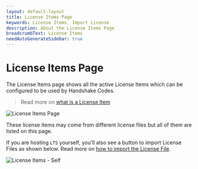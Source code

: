 ```yaml
---
layout: default-layout
title: License Items Page
keywords: License Items, Import License
description: About the License Items Page
breadcrumbText: License Items
needAutoGenerateSidebar: true
---
```


# License Items Page

The License Items page shows all the active License Items which can be configured to be used by Handshake Codes.

> Read more on [what is a License Item]({{site.about}}terms.html#license-item)

![License Items Page]({{site.assets}}imgs/licenseitems-001.png)

These license items may come from different license files but all of them are listed on this page.

If you are hosting `LTS` yourself, you'll also see a button to import License Files as shown below. Read more on [how to import the License File]({{site.selfhosting}}managelts.html#import-the-license-file).

![License Items - Self]({{site.assets}}imgs/licenseitems-002.png)
